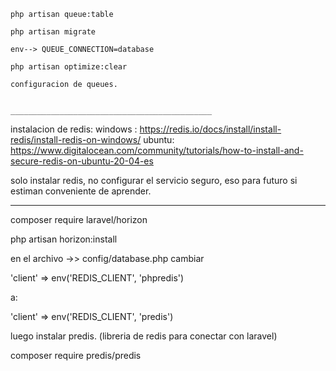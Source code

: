 

    php artisan queue:table 

    php artisan migrate 

    env--> QUEUE_CONNECTION=database 

    php artisan optimize:clear

    configuracion de queues. 


    _____________________________________________



instalacion de redis: 
windows : https://redis.io/docs/install/install-redis/install-redis-on-windows/
ubuntu: https://www.digitalocean.com/community/tutorials/how-to-install-and-secure-redis-on-ubuntu-20-04-es

solo instalar redis, no configurar el servicio seguro, eso para futuro si estiman conveniente de aprender.
_______

composer require laravel/horizon

php artisan horizon:install

en el archivo ->> config/database.php
cambiar 

'client' => env('REDIS_CLIENT', 'phpredis')

a: 

'client' => env('REDIS_CLIENT', 'predis')

luego instalar predis. (libreria de redis para conectar con laravel) 

composer require predis/predis

